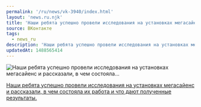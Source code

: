 ```yaml
---
permalink: '/ru/news/vk-3940/index.html'
layout: 'news.ru.njk'
title: 'Наши ребята успешно провели исследования на установках мегасайенс и рассказали, в чем состояла…'
source: ВКонтакте
tags:
  - news_ru
description: 'Наши ребята успешно провели исследования на установках мегасайенс и рассказали, в чем состояла…'
updatedAt: 1488565414
---
```

![Наши ребята успешно провели исследования на установках мегасайенс и рассказали, в чем состояла…](https://sun9-41.userapi.com/c639518/v639518501/e866/Pu0Uy1BS92E.jpg)

[Наши ребята успешно провели исследования на установках мегасайенс и рассказали, в чем состояла их работа и что дают полученные результаты.](http://www.vsu.ru/ru/news/feed/2017/03/8067)
